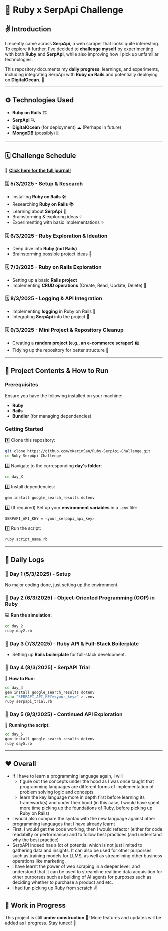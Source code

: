 # 🎯 Ruby x SerpApi Challenge  

## ✌️ Introduction  
I recently came across **SerpApi**, a web scraper that looks quite interesting. To explore it further, I've decided to **challenge myself** by experimenting with both **Ruby** and **SerpApi**, while also improving how I pick up unfamiliar technologies.  

This repository documents my **daily progress**, learnings, and experiments, including integrating SerpApi with **Ruby on Rails** and potentially deploying on **DigitalOcean**. 🚀  

---

## ⚙️ Technologies Used  
- **Ruby on Rails** 🏗  
- **SerpApi** 🔍  
- **DigitalOcean** (for deployment) ☁  (Perhaps in future)
- **MongoDB** (possibly) 🗄  

---

## 🗓 Challenge Schedule  
📌 **[Click here for the full journal!](https://github.com/xKarinSan/Ruby-SerpApi-Challenge/tree/main/journal)**  

### **🗓 5/3/2025 - Setup & Research**  
- Installing **Ruby on Rails** 🛠  
- Researching **Ruby on Rails** 📚  
- Learning about **SerpApi** 🔎  
- Brainstorming & exploring ideas 💡  
- Experimenting with basic implementations ✨  

### **🗓 6/3/2025 - Ruby Exploration & Ideation**  
- Deep dive into **Ruby (not Rails)**  
- Brainstorming possible project ideas 🤔  

### **🗓 7/3/2025 - Ruby on Rails Exploration**  
- Setting up a basic **Rails project**  
- Implementing **CRUD operations** (Create, Read, Update, Delete) 🔄  

### **🗓 8/3/2025 - Logging & API Integration**  
- Implementing **logging** in Ruby on Rails 📝  
- Integrating **SerpApi** into the project 🔗  

### **🗓 9/3/2025 - Mini Project & Repository Cleanup**  
- Creating a **random project (e.g., an e-commerce scraper)** 🛍  
- Tidying up the repository for better structure 📁  

---

## 📂 Project Contents & How to Run  

### **Prerequisites**  
Ensure you have the following installed on your machine:  
- **Ruby**  
- **Rails**  
- **Bundler** (for managing dependencies)  

### **Getting Started**  
1️⃣ Clone this repository:  
   ```sh
   git clone https://github.com/xKarinSan/Ruby-SerpApi-Challenge.git
   cd Ruby-SerpApi-Challenge
   ```  
   
2️⃣ Navigate to the corresponding **day's folder**:  
   ```sh
   cd day_X
   ```  

3️⃣ Install dependencies:  
   ```sh
   gem install google_search_results dotenv
   ```  

4️⃣ (If required) Set up your **environment variables** in a `.env` file:  
   ```sh
   SERPAPI_API_KEY = <your_serpapi_api_key>
   ```  

5️⃣ Run the script:  
   ```sh
   ruby script_name.rb
   ```  

---

## 📌 Daily Logs  

### **📅 Day 1 (5/3/2025) - Setup**  
No major coding done, just setting up the environment.  

### **📅 Day 2 (6/3/2025) - Object-Oriented Programming (OOP) in Ruby**  
💻 **Run the simulation:**  
```sh
cd day_2
ruby day2.rb
```  

### **📅 Day 3 (7/3/2025) - Ruby API & Full-Stack Boilerplate**  
- Setting up **Rails boilerplate** for full-stack development.  

### **📅 Day 4 (8/3/2025) - SerpAPI Trial**  
🔧 **How to Run:**  
```sh
cd day_4
gem install google_search_results dotenv
echo "SERPAPI_API_KEY=<your_key>" > .env
ruby serpapi_trial.rb
```  

### **📅 Day 5 (9/3/2025) - Continued API Exploration**  
🚀 **Running the script:**  
```sh
cd day_5
gem install google_search_results dotenv
ruby day5.rb
```  

---

## ❤️ Overall
- If I have to learn a programming language again, I will
   - figure out the concepts under the hood as I was once taught that programming languages are different forms of implementation of problem solving logic and concepts.
   - learn the key language more in depth first before learning its framework(s) and under their hood (in this case, I would have spent more time picking up the foundations of Ruby, before picking up Ruby on Rails)
- I would also compare the syntax with the new language against other programming languages that I have already learnt
- First, I would get the code working, then I would refactor (either for code readabilty or performance) and to follow best practices (and understand why the best practice)
- SerpAPI indeed has a lot of potential which is not just limited to gathering data and insights. It can also be used for other purporses such as training models for LLMS, as well as streamlining other business operations like marketing.
- I have learnt the power of web scraping in a deeper level, and understood that it can be used to streamline realtime data acquisition for other purporses such as building of AI agents for purposes such as deciding whether to purchase a product and etc.
- I had fun picking up Ruby from scratch ✌️


## 🚧 Work in Progress  
This project is still **under construction** 🚧! More features and updates will be added as I progress. Stay tuned! 👀  
